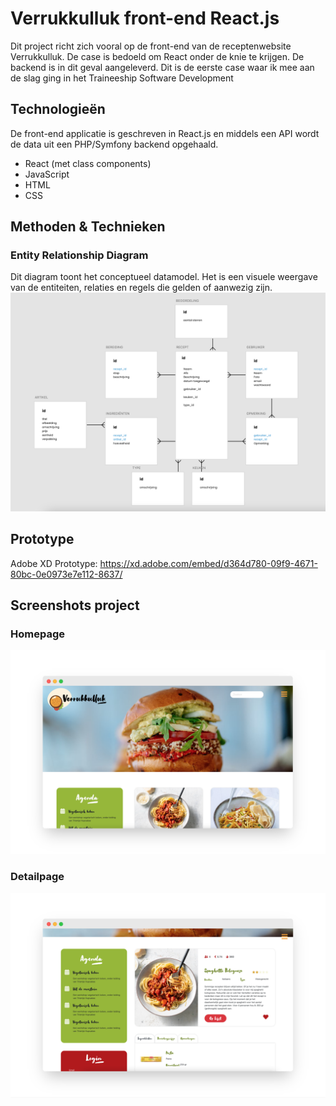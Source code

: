 # Verrukkulluk front-end React.js

Dit project richt zich vooral op de front-end van de receptenwebsite Verrukkulluk. De case is bedoeld om React onder de knie te krijgen. De backend is in dit geval aangeleverd. Dit is de eerste case waar ik mee aan de slag ging in het Traineeship Software Development

## Technologieën

De front-end applicatie is geschreven in React.js en middels een API wordt de data uit een PHP/Symfony backend opgehaald.

* React (met class components)
* JavaScript
* HTML
* CSS

## Methoden & Technieken

### Entity Relationship Diagram
Dit diagram toont het conceptueel datamodel. Het is een visuele weergave van de entiteiten, relaties en regels die gelden of aanwezig zijn.
<img src="src/assets/img/ERD-verrukkulluk.png" alt="ERD-verrukkulluk"/>

## Prototype
Adobe XD Prototype: https://xd.adobe.com/embed/d364d780-09f9-4671-80bc-0e0973e7e112-8637/ 

## Screenshots project
### Homepage
<img src="src/assets/img/mockup-verrukkulluk-1.png"/>

### Detailpage
<img src="src/assets/img/mockup-verrukkulluk-2.png"/>
